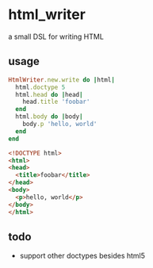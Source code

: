 # html_writer

a small DSL for writing HTML

## usage

``` ruby
HtmlWriter.new.write do |html|
  html.doctype 5
  html.head do |head|
    head.title 'foobar'
  end
  html.body do |body|
    body.p 'hello, world'
  end
end
```

``` html
<!DOCTYPE html>
<html>
<head>
  <title>foobar</title>
</head>
<body>
  <p>hello, world</p>
</body>
</html>
```

## todo

* support other doctypes besides html5
